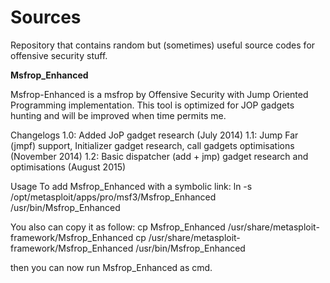 Sources
=======

Repository that contains random but (sometimes) useful source codes for offensive security stuff.









**Msfrop_Enhanced**

Msfrop-Enhanced is a msfrop by Offensive Security with Jump Oriented Programming implementation.
This tool is optimized for JOP gadgets hunting and will be improved when time permits me.

Changelogs
1.0: Added JoP gadget research  (July 2014)
1.1: Jump Far (jmpf) support, Initializer gadget research, call gadgets optimisations (November 2014)
1.2: Basic dispatcher (add + jmp) gadget research and optimisations (August 2015)

Usage
To add Msfrop_Enhanced with a symbolic link:
ln -s /opt/metasploit/apps/pro/msf3/Msfrop_Enhanced /usr/bin/Msfrop_Enhanced

You also can copy it as follow:
cp Msfrop_Enhanced /usr/share/metasploit-framework/Msfrop_Enhanced 
cp /usr/share/metasploit-framework/Msfrop_Enhanced /usr/bin/Msfrop_Enhanced 

then you can now run Msfrop_Enhanced as cmd.


